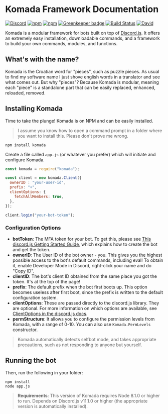 # Komada Framework Documentation

[![Discord](https://discordapp.com/api/guilds/260202843686830080/embed.png)](https://discord.gg/dgs8263)
[![npm](https://img.shields.io/npm/v/komada.svg?maxAge=3600)](https://www.npmjs.com/package/komada)
[![npm](https://img.shields.io/npm/dt/komada.svg?maxAge=3600)](https://www.npmjs.com/package/komada)
[![Greenkeeper badge](https://badges.greenkeeper.io/dirigeants/komada.svg)](https://greenkeeper.io/)
[![Build Status](https://travis-ci.org/dirigeants/komada.svg?branch=indev)](https://travis-ci.org/dirigeants/komada)
[![David](https://img.shields.io/david/dirigeants/komada.svg?maxAge=3600)](https://david-dm.org/dirigeants/komada)

Komada is a modular framework for bots built on top of [Discord.js](https://github.com/hydrabolt/dicord.js). It offers an extremely easy installation, downloadable commands, and a framework to build your own commands, modules, and functions.

## What's with the name?

Komada is the Croatian word for "pieces", such as puzzle pieces. As usual to find my software name I just shove english words in a translator and see what comes out. But why "pieces"? Because Komada is modular, meaning each "piece" is a standalone part that can be easily replaced, enhanced, reloaded, removed.

## Installing Komada

Time to take the plunge! Komada is on NPM and can be easily installed.

> I assume you know how to open a command prompt in a folder where you want to install this. Please don't prove me wrong.

```
npm install komada
```

Create a file called `app.js` (or whatever you prefer) which will initiate and configure Komada.

```js
const komada = require("komada");

const client = new komada.Client({
  ownerID : "your-user-id",
  prefix: "+",
  clientOptions: {
    fetchAllMembers: true,
  },
});

client.login("your-bot-token");
```

### Configuration Options

- **botToken**: The MFA token for your bot. To get this, please see [This discord.js Getting Started Guide](https://anidiotsguide.gitbooks.io/discord-js-bot-guide/getting-started/the-long-version.html), which explains how to create the bot and get the token.
- **ownerID**: The User ID of the bot owner - you. This gives you the highest possible access to the bot's default commands, including eval! To obtain it, enable Developer Mode in Discord, right-click your name and do "Copy ID".
- **clientID**: The bot's client ID obtained from the same place you got the token. It's at the top of the page!
- **prefix**: The default prefix when the bot first boots up. This option becomes useless after first boot, since the prefix is written to the default configuration system.
- **clientOptions**: These are passed directly to the discord.js library. They are optional. For more information on which options are available, see [ClientOptions in the discord.js docs](https://discord.js.org/#/docs/main/stable/typedef/ClientOptions).
- **permStructure**: It allows you to configure the permission levels from Komada, with a range of 0-10. You can also use `Komada.PermLevels` constructor.

> Komada automatically detects selfbot mode, and takes appropriate precautions, such as not responding to anyone but yourself.

## Running the bot

Then, run the following in your folder:

```
npm install
node app.js
```

> **Requirements**: This version of Komada requires Node 8.1.0 or higher to run. Depends on Discord.js v11.1.0 or higher (the appropriate version is automatically installed).
